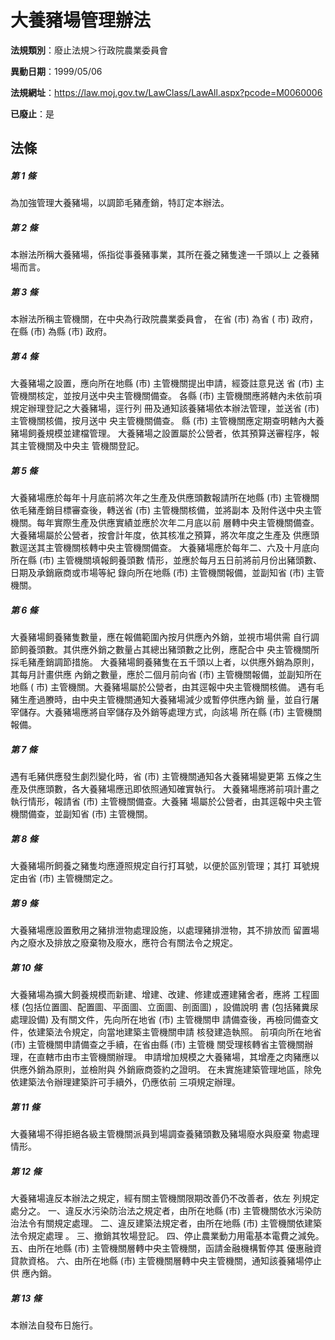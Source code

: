 # 大養豬場管理辦法

**法規類別**：廢止法規＞行政院農業委員會

**異動日期**：1999/05/06  

**法規網址**：https://law.moj.gov.tw/LawClass/LawAll.aspx?pcode=M0060006

**已廢止**：是



## 法條
##### 第 1 條
為加強管理大養豬場，以調節毛豬產銷，特訂定本辦法。

##### 第 2 條
本辦法所稱大養豬場，係指從事養豬事業，其所在養之豬隻達一千頭以上
之養豬場而言。

##### 第 3 條
本辦法所稱主管機關，在中央為行政院農業委員會， 在省 (市) 為省 (
市) 政府，在縣 (市) 為縣 (市) 政府。

##### 第 4 條
大養豬場之設置，應向所在地縣 (市) 主管機關提出申請，經簽註意見送
省 (市) 主管機關核定，並按月送中央主管機關備查。
各縣 (市) 主管機關應將轄內未依前項規定辦理登記之大養豬場，逕行列
冊及通知該養豬場依本辦法管理，並送省 (市) 主管機關核備，按月送中
央主管機關備查。
縣 (市) 主管機關應定期查明轄內大養豬場飼養規模並建檔管理。
大養豬場之設置屬於公營者，依其預算送審程序，報其主管機關及中央主
管機關登記。

##### 第 5 條
大養豬場應於每年十月底前將次年之生產及供應頭數報請所在地縣 (市)
主管機關依毛豬產銷目標審查後，轉送省 (市) 主管機關核備，並將副本
及附件送中央主管機關。每年實際生產及供應實績並應於次年二月底以前
層轉中央主管機關備查。
大養豬場屬於公營者，按會計年度，依其核准之預算，將次年度之生產及
供應頭數逕送其主管機關核轉中央主管機關備查。
大養豬場應於每年二、六及十月底向所在縣 (市) 主管機關填報飼養頭數
情形，並應於每月五日前將前月份出豬頭數、日期及承銷廠商或市場等紀
錄向所在地縣 (市) 主管機關報備，並副知省 (市) 主管機關。

##### 第 6 條
大養豬場飼養豬隻數量，應在報備範圍內按月供應內外銷，並視市場供需
自行調節飼養頭數。其供應外銷之數量占其總出豬頭數之比例，應配合中
央主管機關所採毛豬產銷調節措施。
大養豬場飼養豬隻在五千頭以上者，以供應外銷為原則，其每月計畫供應
內銷之數量，應於二個月前向省 (市) 主管機關報備，並副知所在地縣 (
市) 主管機關。大養豬場屬於公營者，由其逕報中央主管機關核備。
遇有毛豬生產過賸時，由中央主管機關通知大養豬場減少或暫停供應內銷
量，並自行屠宰儲存。大養豬場應將自宰儲存及外銷等處理方式，向該場
所在縣 (市) 主管機關報備。

##### 第 7 條
遇有毛豬供應發生劇烈變化時，省 (市) 主管機關通知各大養豬場變更第
五條之生產及供應頭數，各大養豬場應迅即依照通知確實執行。
大養豬場應將前項計畫之執行情形，報請省 (市) 主管機關備查。大養豬
場屬於公營者，由其逕報中央主管機關備查，並副知省 (市) 主管機關。

##### 第 8 條
大養豬場所飼養之豬隻均應遵照規定自行打耳號，以便於區別管理；其打
耳號規定由省 (市) 主管機關定之。

##### 第 9 條
大養豬場應設置敷用之豬排泄物處理設施，以處理豬排泄物，其不排放而
留置場內之廢水及排放之廢棄物及廢水，應符合有關法令之規定。

##### 第 10 條
大養豬場為擴大飼養規模而新建、增建、改建、修建或遷建豬舍者，應將
工程圖樣 (包括位置圖、配置圖、平面圖、立面圖、剖面圖) ，設備說明
書 (包括豬糞尿處理設備) 及有關文件，先向所在地省 (市) 主管機關申
請備查後，再檢同備查文件，依建築法令規定，向當地建築主管機關申請
核發建造執照。
前項向所在地省 (市) 主管機關申請備查之手續，在省由縣 (市) 主管機
關受理核轉省主管機關辦理，在直轄市由市主管機關辦理。
申請增加規模之大養豬場，其增產之肉豬應以供應外銷為原則，並檢附與
外銷廠商簽約之證明。
在未實施建築管理地區，除免依建築法令辦理建築許可手續外，仍應依前
三項規定辦理。

##### 第 11 條
大養豬場不得拒絕各級主管機關派員到場調查養豬頭數及豬場廢水與廢棄
物處理情形。

##### 第 12 條
大養豬場違反本辦法之規定，經有關主管機關限期改善仍不改善者，依左
列規定處分之。
一、違反水污染防治法之規定者，由所在地縣 (市) 主管機關依水污染防
    治法令有關規定處理。
二、違反建築法規定者，由所在地縣 (市) 主管機關依建築法令規定處理
    。
三、撤銷其牧場登記。
四、停止農業動力用電基本電費之減免。
五、由所在地縣 (市) 主管機關層轉中央主管機關，函請金融機構暫停其
    優惠融資貸款資格。
六、由所在地縣 (市) 主管機關層轉中央主管機關，通知該養豬場停止供
    應內銷。


##### 第 13 條
本辦法自發布日施行。


